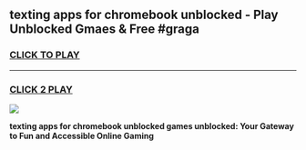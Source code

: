 
## texting apps for chromebook unblocked - Play Unblocked Gmaes & Free #graga
<h3>
<a href="https://news.freeplayer.one?title=texting_apps_for_chromebook_unblocked&ref=03M">CLICK TO PLAY</a></h3>
<hr>

<h3>
<a href="https://news.freeplayer.one?title=texting_apps_for_chromebook_unblocked&ref=03M">CLICK 2 PLAY</a>
  
</h3>

<a href="https://news.freeplayer.one?title=texting_apps_for_chromebook_unblocked&ref=03M"><img src="https://clearcache.store/games.png"></a>


**texting apps for chromebook unblocked games unblocked: Your Gateway to Fun and Accessible Online Gaming**
